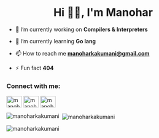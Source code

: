 <h1 align="center">Hi ✋🏻, I'm Manohar</h1>

- 🔭 I’m currently working on **Compilers & Interpreters**

- 🌱 I’m currently learning **Go lang**

- 📫 How to reach me **manoharkakumani@gmail.com**

- ⚡ Fun fact **404**

<h3 align="left">Connect with me:</h3>
<p align="left">
<a href="https://linkedin.com/in/manoharkakumani" target="blank"><img align="center" src="https://raw.githubusercontent.com/rahuldkjain/github-profile-readme-generator/master/src/images/icons/Social/linked-in-alt.svg" alt="manoharkakumani" height="30" width="40" /></a>
<a href="https://www.codechef.com/users/manoharkakuman" target="blank"><img align="center" src="https://cdn.jsdelivr.net/npm/simple-icons@3.1.0/icons/codechef.svg" alt="manoharkakuman" height="30" width="40" /></a>
<a href="https://www.hackerrank.com/manoharkakumani" target="blank"><img align="center" src="https://raw.githubusercontent.com/rahuldkjain/github-profile-readme-generator/master/src/images/icons/Social/hackerrank.svg" alt="manoharkakumani" height="30" width="40" /></a>
</p>

<p><img align="left" src="https://github-readme-stats.vercel.app/api/top-langs?username=manoharkakumani&show_icons=true&locale=en&layout=compact" alt="manoharkakumani" /></p>

<p>&nbsp;<img align="center" src="https://github-readme-stats.vercel.app/api?username=manoharkakumani&show_icons=true&locale=en" alt="manoharkakumani" /></p>

<p><img align="center" src="https://github-readme-streak-stats.herokuapp.com/?user=manoharkakumani&" alt="manoharkakumani" /></p>

